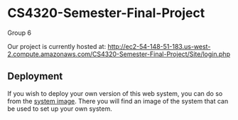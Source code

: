 # CS4320-Semester-Final-Project
Group 6

Our project is currently hosted at:
http://ec2-54-148-51-183.us-west-2.compute.amazonaws.com/CS4320-Semester-Final-Project/Site/login.php

## Deployment

If you wish to deploy your own version of this web system, you can do so from the [system image](). There you will find an image of the system that can be used to set up your own system. 

